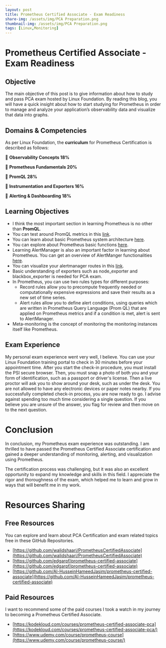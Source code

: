 ```yaml
---
layout: post
title: Prometheus Certified Associate - Exam Readiness
share-img: /assets/img/PCA Preparation.png
thumbnail-img: /assets/img/PCA Preparation.png
tags: [Linux,Monitoring]
---
```


# Prometheus Certified Associate - Exam Readiness
## Objective

The main objective of this post is to give information about how to study and pass PCA exam hosted by Linux Foundation. By reading this blog, you will have a quick insight about how to start studying for Prometheus in order to manage and analyze your application’s observability data and visualize that data into graphs. 

## **Domains & Competencies**

As per Linux Foundation, the **curriculum** for Prometheus Certification is described as follows:

📄 **Observability Concepts                   18%**

📄 **Prometheus Fundamentals            20%**

📄 **PromQL                                                28%**

📄 **Instrumentation and Exporters     16%**

📄 **Alerting & Dashboarding                18%**

## Learning Objectives

- I think the most important section in learning Prometheus is no other than **PromQL**.
- You can test around PromQL metrics in this [link]([https://demo.promlens.com](https://demo.promlens.com/)).
- You can learn about basic Prometheus system architecture [here]([https://prometheus.io/docs/introduction/overview/#architecture](https://prometheus.io/docs/introduction/overview/#architecture)).
- You can explore about Prometheus basic functions [here]([https://prometheus.io/docs/prometheus/latest/querying/functions](https://prometheus.io/docs/prometheus/latest/querying/functions/)).
- Learning AlertManager is also an important factor in learning about Prometheus. You can get an overview of AlertManger functionalities [here]([https://prometheus.io/docs/alerting/latest/alertmanager](https://prometheus.io/docs/alerting/latest/alertmanager/)).
- You can visualize your alertmanager routes in this [link]([https://prometheus.io/webtools/alerting/routing-tree-editor](https://prometheus.io/webtools/alerting/routing-tree-editor/)).
- Basic understanding of exporters such as node_exporter and blackbox_exporter is needed for PCA exam.
- In Prometheus, you can use two rules types for different purposes:
    - Record rules allow you to precompute frequently needed or computationally expensive expressions and save their results as a new set of time series.
    - Alert rules allow you to define alert conditions, using queries which are written in Prometheus Query Language (Prom QL) that are applied on Prometheus metrics and if a condition is met, alert is sent to AlertManager.
- Meta-monitoring is the concept of monitoring the monitoring instances itself like Prometheus.

## Exam Experience

My personal exam experience went very well, I believe. You can use your Linux Foundation training portal to check in 30 minutes before your appointment time. After you start the check-in procedure, you must install the PSI secure browser. Then, you must snap a photo of both you and your form of identification, such as a passport or driver's license. Then a live proctor will ask you to show around your desk, such as under the desk. You are not allowed to have any electronic devices or paper notes nearby. If you successfully completed check-in process, you are now ready to go. I advise against spending too much time considering a single question. If you believe you are unsure of the answer, you flag for review and then move on to the next question.

# Conclusion

In conclusion, my Prometheus exam experience was outstanding. I am thrilled to have passed the Prometheus Certified Associate certification and gained a deeper understanding of monitoring, alerting, and visualization using Prometheus.

The certification process was challenging, but it was also an excellent opportunity to expand my knowledge and skills in this field. I appreciate the rigor and thoroughness of the exam, which helped me to learn and grow in ways that will benefit me in my work.

# Resources Sharing

## Free Resources

You can explore and learn about PCA Certification and exam related topics free in these GitHub Repositories.

- [https://github.com/walidshaari/PrometheusCertifiedAssociate](https://github.com/walidshaari/PrometheusCertifiedAssociate)
- [https://github.com/edgarpf/prometheus-certified-associate](https://github.com/edgarpf/prometheus-certified-associate)
- [https://github.com/Al-HusseinHameedJasim/prometheus-certified-associate](https://github.com/Al-HusseinHameedJasim/prometheus-certified-associate)

## Paid Resources

I want to recommend some of the paid courses I took a watch in my journey to becoming a Prometheus Certified Associate.

- [https://kodekloud.com/courses/prometheus-certified-associate-pca](https://kodekloud.com/courses/prometheus-certified-associate-pca/)
- [https://www.udemy.com/course/prometheus-course](https://www.udemy.com/course/prometheus-course/)